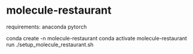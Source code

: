 # molecule-restaurant

requirements:
anaconda
pytorch

conda create -n molecule-restaurant
conda activate molecule-restaurant
run ./setup_molecule_restaurant.sh